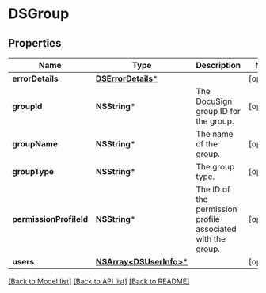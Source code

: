 # DSGroup

## Properties
Name | Type | Description | Notes
------------ | ------------- | ------------- | -------------
**errorDetails** | [**DSErrorDetails***](DSErrorDetails.md) |  | [optional] 
**groupId** | **NSString*** | The DocuSign group ID for the group. | [optional] 
**groupName** | **NSString*** | The name of the group. | [optional] 
**groupType** | **NSString*** | The group type. | [optional] 
**permissionProfileId** | **NSString*** | The ID of the permission profile associated with the group. | [optional] 
**users** | [**NSArray&lt;DSUserInfo&gt;***](DSUserInfo.md) |  | [optional] 

[[Back to Model list]](../README.md#documentation-for-models) [[Back to API list]](../README.md#documentation-for-api-endpoints) [[Back to README]](../README.md)


